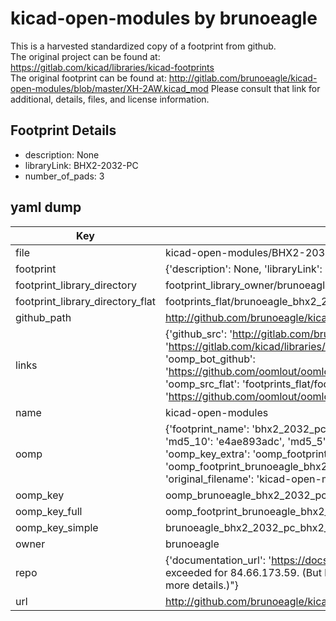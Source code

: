 # kicad-open-modules by brunoeagle  
This is a harvested standardized copy of a footprint from github.  
The original project can be found at:  
https://gitlab.com/kicad/libraries/kicad-footprints  
The original footprint can be found at:
http://gitlab.com/brunoeagle/kicad-open-modules/blob/master/XH-2AW.kicad_mod
Please consult that link for additional, details, files, and license information.  
## Footprint Details
* description: None  
* libraryLink: BHX2-2032-PC  
* number_of_pads: 3  
## yaml dump  
| Key | Value |  
| --- | --- |  
| file | kicad-open-modules/BHX2-2032-PC.kicad_mod |  
| footprint | {'description': None, 'libraryLink': 'BHX2-2032-PC', 'number_of_pads': 3} |  
| footprint_library_directory | footprint_library_owner/brunoeagle_kicad-open-modules |  
| footprint_library_directory_flat | footprints_flat/brunoeagle_bhx2_2032_pc_bhx2_2032_pc/working |  
| github_path | http://github.com/brunoeagle/kicad-open-modules/blob/master/BHX2-2032-PC.kicad_mod |  
| links | {'github_src': 'http://gitlab.com/brunoeagle/kicad-open-modules/blob/master/XH-2AW.kicad_mod', 'github_src_repo': 'https://gitlab.com/kicad/libraries/kicad-footprints', 'oomp_bot': 'footprints/brunoeagle_bhx2_2032_pc_bhx2_2032_pc/working', 'oomp_bot_github': 'https://github.com/oomlout/oomlout_oomp_footprint_bot/tree/main/footprints/brunoeagle_bhx2_2032_pc_bhx2_2032_pc/working', 'oomp_src_flat': 'footprints_flat/footprints_flat/brunoeagle_bhx2_2032_pc_bhx2_2032_pc/working', 'oomp_src_flat_github': 'https://github.com/oomlout/oomlout_oomp_footprint_src/tree/main/footprints_flat/brunoeagle_bhx2_2032_pc_bhx2_2032_pc/working'} |  
| name | kicad-open-modules |  
| oomp | {'footprint_name': 'bhx2_2032_pc', 'library_name': 'bhx2_2032_pc_kicad_mod', 'md5': 'e4ae893adc2b159bb9f020a493d0c947', 'md5_10': 'e4ae893adc', 'md5_5': 'e4ae8', 'md5_6': 'e4ae89', 'oomp_key': 'oomp_brunoeagle_bhx2_2032_pc_bhx2_2032_pc', 'oomp_key_extra': 'oomp_footprint_brunoeagle_bhx2_2032_pc_bhx2_2032_pc', 'oomp_key_full': 'oomp_footprint_brunoeagle_bhx2_2032_pc_bhx2_2032_pc_e4ae89', 'oomp_key_simple': 'brunoeagle_bhx2_2032_pc_bhx2_2032_pc', 'original_filename': 'kicad-open-modules/BHX2-2032-PC.kicad_mod', 'owner_name': 'brunoeagle'} |  
| oomp_key | oomp_brunoeagle_bhx2_2032_pc_bhx2_2032_pc |  
| oomp_key_full | oomp_footprint_brunoeagle_bhx2_2032_pc_bhx2_2032_pc |  
| oomp_key_simple | brunoeagle_bhx2_2032_pc_bhx2_2032_pc |  
| owner | brunoeagle |  
| repo | {'documentation_url': 'https://docs.github.com/rest/overview/resources-in-the-rest-api#rate-limiting', 'message': "API rate limit exceeded for 84.66.173.59. (But here's the good news: Authenticated requests get a higher rate limit. Check out the documentation for more details.)"} |  
| url | http://github.com/brunoeagle/kicad-open-modules |  

